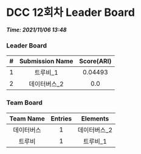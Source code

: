 # DCC 12회차 Leader Board
***Time: 2021/11/06 13:48***

### Leader Board

|#|Submission Name|Score(ARI)|
|:---:|:---:|:---:|
|1|트루비_1|0.04493|
|2|데이터버스_2|0.0|

### Team Board

|Team Name|Entries|Elements|
|:---:|:---:|:---:|
|데이터버스|1|데이터버스_2|
|트루비|1|트루비_1|
